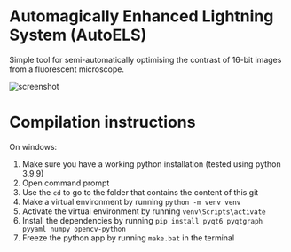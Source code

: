 # Automagically Enhanced Lightning System (AutoELS)
Simple tool for semi-automatically optimising the contrast of 16-bit images from a fluorescent microscope.

![screenshot](https://user-images.githubusercontent.com/6079002/201364552-2d6266b8-f84b-4094-a112-1105e4072ca3.JPG)

# Compilation instructions
On windows:
1. Make sure you have a working python installation (tested using python 3.9.9)
1. Open command prompt
1. Use the `cd` to go to the folder that contains the content of this git
1. Make a virtual environment by running `python -m venv venv`
1. Activate the virtual environment by running `venv\Scripts\activate`
1. Install the dependencies by running `pip install pyqt6 pyqtgraph pyyaml numpy opencv-python`
1. Freeze the python app by running `make.bat` in the terminal
